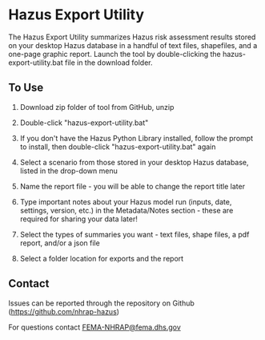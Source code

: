 # Hazus Export Utility

The Hazus Export Utility summarizes Hazus risk assessment results stored on your desktop Hazus database in a handful of text files, shapefiles, and a one-page graphic report. Launch the tool by double-clicking the hazus-export-utility.bat file in the download folder.

## To Use

1. Download zip folder of tool from GitHub, unzip

2. Double-click "hazus-export-utility.bat"

3. If you don't have the Hazus Python Library installed, follow the prompt to install, then double-click "hazus-export-utility.bat" again

4. Select a scenario from those stored in your desktop Hazus database, listed in the drop-down menu

5. Name the report file - you will be able to change the report title later

6. Type important notes about your Hazus model run (inputs, date, settings, version, etc.) in the Metadata/Notes section - these are       required for sharing your data later!

7. Select the types of summaries you want - text files, shape files, a pdf report, and/or a json file

8. Select a folder location for exports and the report

## Contact

Issues can be reported through the repository on Github (https://github.com/nhrap-hazus)

For questions contact FEMA-NHRAP@fema.dhs.gov

